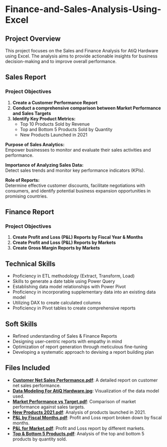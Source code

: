 # Finance-and-Sales-Analysis-Using-Excel

## Project Overview

This project focuses on the Sales and Finance Analysis for AtiQ Hardware using Excel. The analysis aims to provide actionable insights for business decision-making and to improve overall performance.

## Sales Report

### Project Objectives

1. **Create a Customer Performance Report**
2. **Conduct a comprehensive comparison between Market Performance and Sales Targets**
3. **Identify Key Product Metrics:**
   - Top 10 Products Sold by Revenue
   - Top and Bottom 5 Products Sold by Quantity
   - New Products Launched in 2021

**Purpose of Sales Analytics:**  
Empower businesses to monitor and evaluate their sales activities and performance.

**Importance of Analyzing Sales Data:**  
Detect sales trends and monitor key performance indicators (KPIs).

**Role of Reports:**  
Determine effective customer discounts, facilitate negotiations with consumers, and identify potential business expansion opportunities in promising countries.

## Finance Report

### Project Objectives

1. **Create Profit and Loss (P&L) Reports by Fiscal Year & Months**
2. **Create Profit and Loss (P&L) Reports by Markets**
3. **Create Gross Margin Reports by Markets**

## Technical Skills

- Proficiency in ETL methodology (Extract, Transform, Load)
- Skills to generate a date table using Power Query
- Establishing data model relationships with Power Pivot
- Proficiency in incorporating supplementary data into an existing data model
- Utilizing DAX to create calculated columns
- Proficiency in Pivot tables to create comprehensive reports

## Soft Skills

- Refined understanding of Sales & Finance Reports
- Designing user-centric reports with empathy in mind
- Optimization of report generation through meticulous fine-tuning
- Developing a systematic approach to devising a report building plan

## Files Included

- [**Customer Net Sales Performance.pdf**](Customer%20Net%20Sales%20Performance.pdf): A detailed report on customer net sales performance.
- [**Data Modeling For AtiQ Hardware.jpg**](Data%20Modeling%20For%20AtliQ%20Hardware.jpg): Visualization of the data model used.
- [**Market Performance vs Target.pdf**](Market%20Performance%20vs%20Target.pdf): Comparison of market performance against sales targets.
- [**New Products 2021.pdf**](New%20Products%202021.pdf): Analysis of products launched in 2021.
- [**P&L by Fiscal Months.pdf**](P%26L%20by%20Fiscal%20Months.pdf): Profit and Loss report broken down by fiscal months.
- [**P&L for Market.pdf**](P%26L%20for%20Market.pdf): Profit and Loss report by different markets.
- [**Top & Bottom 5 Products.pdf**](Top%20%26%20Bottom%205%20Products.pdf): Analysis of the top and bottom 5 products by quantity sold.

